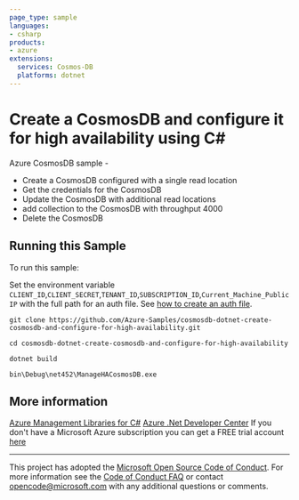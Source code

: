 ```yaml
---
page_type: sample
languages:
- csharp
products:
- azure
extensions:
  services: Cosmos-DB
  platforms: dotnet
---
```


# Create a CosmosDB and configure it for high availability using C# #

 Azure CosmosDB sample -
  - Create a CosmosDB configured with a single read location
  - Get the credentials for the CosmosDB
  - Update the CosmosDB with additional read locations
  - add collection to the CosmosDB with throughput 4000
  - Delete the CosmosDB


## Running this Sample ##

To run this sample:

Set the environment variable `CLIENT_ID`,`CLIENT_SECRET`,`TENANT_ID`,`SUBSCRIPTION_ID`,`Current_Machine_PublicIP` with the full path for an auth file. See [how to create an auth file](https://github.com/Azure/azure-libraries-for-net/blob/master/AUTH.md).

    git clone https://github.com/Azure-Samples/cosmosdb-dotnet-create-cosmosdb-and-configure-for-high-availability.git

    cd cosmosdb-dotnet-create-cosmosdb-and-configure-for-high-availability

    dotnet build

    bin\Debug\net452\ManageHACosmosDB.exe

## More information ##

[Azure Management Libraries for C#](https://github.com/Azure/azure-sdk-for-net/)
[Azure .Net Developer Center](https://azure.microsoft.com/en-us/develop/net/)
If you don't have a Microsoft Azure subscription you can get a FREE trial account [here](http://go.microsoft.com/fwlink/?LinkId=330212)

---

This project has adopted the [Microsoft Open Source Code of Conduct](https://opensource.microsoft.com/codeofconduct/). For more information see the [Code of Conduct FAQ](https://opensource.microsoft.com/codeofconduct/faq/) or contact [opencode@microsoft.com](mailto:opencode@microsoft.com) with any additional questions or comments.